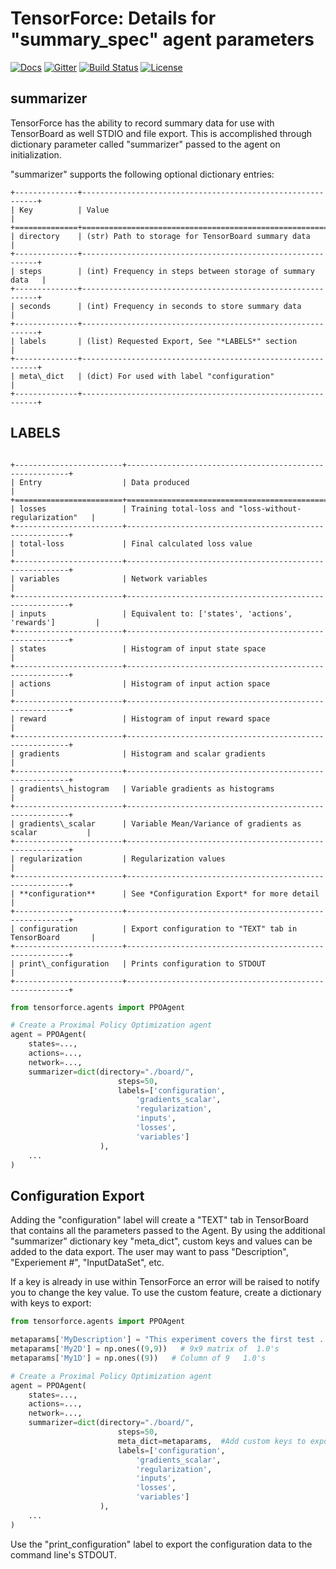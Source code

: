 TensorForce: Details for "summary_spec" agent parameters
====================================================================

[![Docs](https://readthedocs.org/projects/tensorforce/badge)](http://tensorforce.readthedocs.io/en/latest/)
[![Gitter](https://badges.gitter.im/reinforceio/TensorForce.svg)](https://docs.google.com/forms/d/1_UD5Pb5LaPVUviD0pO0fFcEnx_vwenvuc00jmP2rRIc/)
[![Build Status](https://travis-ci.org/reinforceio/tensorforce.svg?branch=master)](https://travis-ci.org/reinforceio/tensorforce)
[![License](https://img.shields.io/badge/license-Apache%202.0-blue.svg)](https://github.com/reinforceio/tensorforce/blob/master/LICENSE)

summarizer
------------

TensorForce has the ability to record summary data for use with TensorBoard
as well STDIO and file export.  This is accomplished through dictionary
parameter called "summarizer" passed to the agent on initialization.

"summarizer" supports the following optional dictionary entries:

```eval_rst
+--------------+------------------------------------------------------------+
| Key          | Value                                                      |
+==============+============================================================+
| directory    | (str) Path to storage for TensorBoard summary data         |
+--------------+------------------------------------------------------------+
| steps        | (int) Frequency in steps between storage of summary data   |
+--------------+------------------------------------------------------------+
| seconds      | (int) Frequency in seconds to store summary data           |
+--------------+------------------------------------------------------------+
| labels       | (list) Requested Export, See "*LABELS*" section            |
+--------------+------------------------------------------------------------+
| meta\_dict   | (dict) For used with label "configuration"                 |
+--------------+------------------------------------------------------------+
```


LABELS
------
```eval_rst

+------------------------+---------------------------------------------------------+
| Entry                  | Data produced                                           |
+========================+=========================================================+
| losses                 | Training total-loss and "loss-without-regularization"   |
+------------------------+---------------------------------------------------------+
| total-loss             | Final calculated loss value                             |
+------------------------+---------------------------------------------------------+
| variables              | Network variables                                       |
+------------------------+---------------------------------------------------------+
| inputs                 | Equivalent to: ['states', 'actions', 'rewards']         |
+------------------------+---------------------------------------------------------+
| states                 | Histogram of input state space                          |
+------------------------+---------------------------------------------------------+
| actions                | Histogram of input action space                         |
+------------------------+---------------------------------------------------------+
| reward                 | Histogram of input reward space                         |
+------------------------+---------------------------------------------------------+
| gradients              | Histogram and scalar gradients                          |
+------------------------+---------------------------------------------------------+
| gradients\_histogram   | Variable gradients as histograms                        |
+------------------------+---------------------------------------------------------+
| gradients\_scalar      | Variable Mean/Variance of gradients as scalar           |
+------------------------+---------------------------------------------------------+
| regularization         | Regularization values                                   |
+------------------------+---------------------------------------------------------+
| **configuration**      | See *Configuration Export* for more detail              |
+------------------------+---------------------------------------------------------+
| configuration          | Export configuration to "TEXT" tab in TensorBoard       |
+------------------------+---------------------------------------------------------+
| print\_configuration   | Prints configuration to STDOUT                          |
+------------------------+---------------------------------------------------------+
```

```python
from tensorforce.agents import PPOAgent

# Create a Proximal Policy Optimization agent
agent = PPOAgent(
    states=...,
    actions=...,
    network=...,
    summarizer=dict(directory="./board/",
                        steps=50,
                        labels=['configuration',
                            'gradients_scalar',
                            'regularization',
                            'inputs',
                            'losses',
                            'variables']
                    ),      
    ...
)
```

Configuration Export
--------------------

Adding the "configuration" label will create a "TEXT" tab in TensorBoard
that contains all the parameters passed to the Agent.  By using the additional
"summarizer" dictionary key "meta_dict", custom keys and values can be added
to the data export.  The user may want to pass "Description", "Experiement #",
 "InputDataSet", etc.

If a key is already in use within TensorForce an error will be raised to
notify you to change the key value.  To use the custom feature, create a
dictionary with keys to export:
```python
from tensorforce.agents import PPOAgent

metaparams['MyDescription'] = "This experiment covers the first test ...."
metaparams['My2D'] = np.ones((9,9))   # 9x9 matrix of  1.0's
metaparams['My1D'] = np.ones((9))   # Column of 9   1.0's

# Create a Proximal Policy Optimization agent
agent = PPOAgent(
    states=...,
    actions=...,
    network=...,
    summarizer=dict(directory="./board/",
                        steps=50,
                        meta_dict=metaparams,  #Add custom keys to export
                        labels=['configuration',
                            'gradients_scalar',
                            'regularization',
                            'inputs',
                            'losses',
                            'variables']
                    ),      
    ...
)
```

Use the "print_configuration" label to export the configuration data to the
command line's STDOUT.
